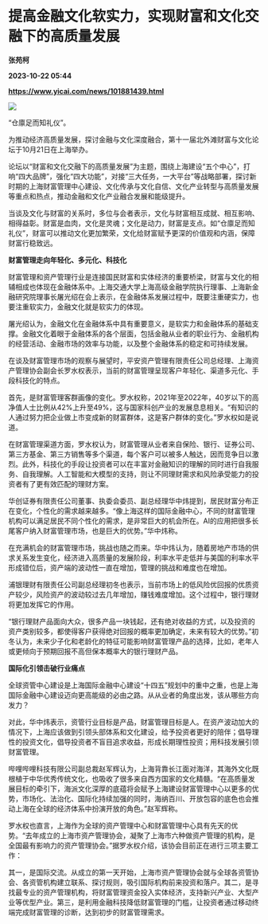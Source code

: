 # 提高金融文化软实力，实现财富和文化交融下的高质量发展
**张苑柯**

**2023-10-22 05:44**

**https://www.yicai.com/news/101881439.html**

![](https://imgcdn.yicai.com/uppics/slides/2023/10/5a3b4e1d62e01b513ecb209bad37e935.jpg)

“仓廪足而知礼仪”。

为推动经济高质量发展，探讨金融与文化深度融合，第十一届北外滩财富与文化论坛于10月21日在上海举办。

论坛以“财富和文化交融下的高质量发展”为主题，围绕上海建设“五个中心”，打响“四大品牌”，强化“四大功能”，对接“三大任务，一大平台”等战略部署，探讨新时期的上海财富管理中心建设、文化传承与文化自信、文化产业转型与高质量发展等重点和热点，推动金融和文化产业融合发展和能级提升。

当谈及文化与财富的关系时，多位与会者表示，文化与财富相互成就、相互影响、相得益彰。财富是血肉，文化是灵魂；文化是动力，财富是支点。如“仓廪足而知礼仪”，财富可以推动文化更加繁荣，文化给财富赋予更深的价值观和内涵，保障财富行稳致远。

**财富管理走向年轻化、多元化、科技化**

财富管理和资产管理行业是连接国民财富和实体经济的重要桥梁，财富与文化的相辅相成也体现在金融体系中。上海交通大学上海高级金融学院执行理事、上海新金融研究院理事长屠光绍在会上表示，在金融体系发展过程中，既要注重硬实力，也要注重软实力，金融文化就是软实力的体现。

屠光绍认为，金融文化在金融体系中具有重要意义，是软实力和金融体系的基础支撑。金融文化着眼于金融体系的各个层面，包括金融从业者的职业行为、金融机构的经营活动、金融市场的效率与功能，以及整个金融体系的稳定和可持续发展。

在谈及财富管理市场的观察与展望时，平安资产管理有限责任公司总经理、上海资产管理协会副会长罗水权表示，当前的财富管理呈现客户年轻化、渠道多元化、手段科技化的特点。

首先，是财富管理客群画像的变化。罗水权称，2021年至2022年，40岁以下的高净值人士比例从42%上升至49%，这与国家科创产业的发展息息相关。“有知识的人通过努力把企业做上市变成新的财富群体，这是客户群体的变化。”罗水权如是说道。

在财富管理渠道方面，罗水权认为，财富管理从业者来自保险、银行、证券公司、第三方基金、第三方销售等多个渠道，每个客户可以被多人触达，因而竞争日以激烈。此外，科技化的手段让投资者可以在丰富对金融知识的理解的同时进行自我服务、自我理解。人工智能和大模型的支持，则让不同理财需求和风险承受能力的投资者有了更有效匹配的理财方案。

华创证券有限责任公司董事、执委会委员、副总经理华中炜提到，居民财富分布正在变化，个性化的需求越来越多。“像上海这样的国际金融中心，不同的财富管理机构可以满足居民不同个性化的需求，是非常巨大的机会所在。AI的应用把很多长尾客户纳入财富管理市场，也是巨大的优势。”华中炜称。

在充满机会的财富管理市场，挑战也随之而来。华中炜认为，随着房地产市场的供求关系发生变化，经济进入高质量的发展阶段，利率水平走低并与美国的利率水平形成错位后，资产端的波动性一直在增加，管理的挑战和难度也在增加。

浦银理财有限责任公司副总经理初冬也表示，当前市场上的低风险优回报的优质资产较少，风险资产的波动较过去几年增加，赚钱难度增加。这个过程中，银行理财将更加发挥它的作用。

“银行理财产品面向大众，很多产品一块钱起，还有绝对收益的方式，以及投资的资产类别较多，都使得客户获得绝对回报的概率更加确定，未来有较大的优势。”初冬认为，未来少子化和老龄化的特征可能影响财富管理产品的选择，比如，老年人或更倾向于预期回报不高但保本概率大的银行理财产品。

**国际化引领击破行业痛点**

全球资管中心建设是上海国际金融中心建设“十四五”规划中的重中之重，也是上海国际金融中心建设迈向更高能级的必由之路。从从业者的角度出发，该从哪些方向发力？

对此，华中炜表示，资管行业目标是产品，财富管理目标是人。在资产波动加大的情况下，上海应该做到引领头部体系和文化建设，给予投资者更好的陪伴；倡导理性的投资文化，倡导投资者不盲目追求收益，形成长期理性投资；用科技发展引领财富管理。

哔哩哔哩科技有限公司副总裁赵军辉认为，上海背靠长江面对海洋，其海外文化既根植于中华优秀传统文化，也吸收了很多来自西方国家的文化精髓。“在高质量发展目标的牵引下，海派文化深厚的底蕴将会赋予上海建设财富管理中心以更多的优势，市场化、法治化、国际化持续加强的同时，海纳百川、开放包容的底色也会推动上海在全球的经济体系中扮演开放的角色。”赵军辉称。

罗水权也直言，上海作为全球的资产管理中心和财富管理中心具有先天的优势。“去年成立的上海市资产管理协会，凝聚了上海市六种做资产管理的机构，是全国最有影响力的资产管理协会。”据罗水权介绍，该协会目前正在进行三项主要工作：

其一，是国际交流。从成立的第一天开始，上海市资产管理协会就与全球各资管协会、各资管机构建立联系、探讨规则，吸引国际机构前来投资和落户。其二，是寻找最专业的资产管理机构，将财富管理资金投入实体经济，支持新兴产业、大型产业等优型产业。第三，是利用金融科技降低财富管理的门槛，让投资者通过移动终端完成财富管理的诊断，达到初步的财富管理需求。